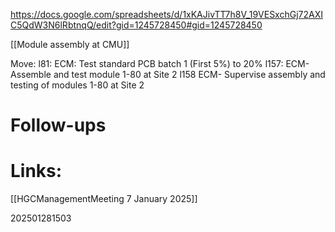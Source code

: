 https://docs.google.com/spreadsheets/d/1xKAJivTT7h8V_19VESxchGj72AXIC5QdW3N6lRbtnqQ/edit?gid=1245728450#gid=1245728450

[[Module assembly at CMU]]


Move:
l81: ECM: Test standard PCB batch 1 (First 5%) to 20%
l157: ECM-Assemble and test module 1-80 at Site 2
l158 ECM- Supervise assembly and testing of modules 1-80 at Site 2
# Follow-ups


# Links: 
[[HGCManagementMeeting 7 January 2025]]


202501281503
